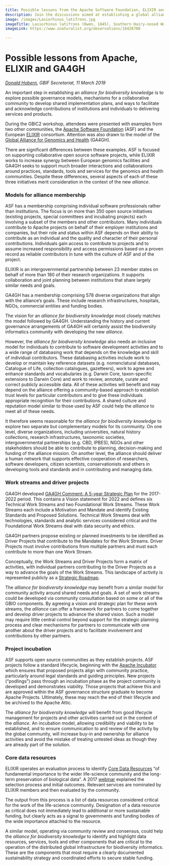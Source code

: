 ```yaml
---
title: Possible lessons from the Apache Software Foundation, ELIXIR and GA4GH
description: Join the discussions aimed at establishing a global alliance for biodiversity knowledge
image: /images/Lasiorhinus_latifrons.jpg
imageTitle: Lasiorhinus latifrons (Owen, 1845), Southern Hairy-nosed Wombat, Brookfield Conservation Park, Blanchetown, South Australia, 15 August 2018. Photo by Donald Hobern CC BY 4.0.
imageLink: https://www.inaturalist.org/observations/16426708

---
```

# Possible lessons from Apache, ELIXIR and GA4GH
_[Donald Hobern](mailto:dhobern@gbif.org), GBIF Secretariat, 11 March 2019_

An important step in establishing an _alliance for biodiversity knowledge_ is to explore possible governance models, mechanisms for a collaborative community to develop shared implementation plans, and ways to facilitate and acknowledge contributions of institutions and individuals to delivering services and products.

During the GBIC2 workshop, attendees were presented with examples from two other communities, the [Apache Software Foundation](https://www.apache.org/) (ASF) and the European [ELIXIR](https://www.elixir-europe.org/) consortium. Attention was also drawn to the model of the [Global Alliance for Genomics and Health](https://www.ga4gh.org/) (GA4GH).

There are significant differences between these examples. ASF is focused on supporting collaborative open source software projects, while ELIXIR works to increase synergy between European genomics facilities and GA4GH seeks to support much broader interactions and collaborations around practices, standards, tools and services for the genomics and health communities. Despite these differences, several aspects of each of these three initiatives merit consideration in the context of the new _alliance_.

### Models for alliance membership

ASF has a membership comprising individual software professionals rather than institutions. The focus is on more than 350 open source initiatives (existing projects, special committees and incubating projects) each involving a subset of the members and other contributors. Many individuals contribute to Apache projects on behalf of their employer institutions and companies, but their role and status within ASF depends on their ability to contribute as an individual and the quality and character of their personal contributions. Individuals gain access to contribute to projects and to assume increased responsibility and access permissions based on a proven record as reliable contributors in tune with the culture of ASF and of the project.

ELIXIR is an intergovernmental partnership between 23 member states on behalf of more than 180 of their research organizations. It supports collaboration and joint planning between institutions that share largely similar needs and goals.

GA4GH has a membership comprising 578 diverse organizations that align with the alliance’s goals. These include research infrastructures, hospitals, NGOs, commercial entities and funding bodies.

The vision for an _alliance for biodiversity knowledge_ most closely matches the model followed by GA4GH. Understanding the history and current governance arrangements of GA4GH will certainly assist the biodiversity informatics community with developing the new _alliance_.

However, the _alliance for biodiversity knowledge_ also needs an inclusive model for individuals to contribute to software development activities and to a wide range of databasing work that depends on the knowledge and skill of individual contributors. These databasing activities include work to develop or maintain key reference datasets (e.g. nomenclatural databases, Catalogue of Life, collection catalogues, gazetteers), work to agree and enhance standards and vocabularies (e.g. Darwin Core, taxon-specific extensions to Darwin Core) and work to review, annotate, curate and correct publicly accessible data. All of these activities will benefit and may depend on the alliance offering a community-based approach to establish trust levels for particular contributors and to give these individuals appropriate recognition for their contributions. A shared culture and reputation model similar to those used by ASF could help the _alliance_ to meet all of these needs.

It therefore seems reasonable for the _alliance for biodiversity knowledge_ to explore two separate but complementary models for its community. On one level, diverse organizations, including universities, natural history collections, research infrastructures, taxonomic societies, intergovernmental partnerships (e.g. CBD, IPBES), NGOs and other stakeholders should be able to contribute to planning, decision-making and funding of the alliance mission. On another level, the alliance should deliver a human network that supports effective cooperation of researchers, software developers, citizen scientists, conservationists and others in developing tools and standards and in contributing and managing data.

### Work streams and driver projects

GA4GH developed [GA4GH Comment: A 5-year Strategic Plan](https://www.ga4gh.org/wp-content/uploads/GA4GH-Connect-A-5-year-Strategic-Plan.pdf) for the 2017-2022 period. This contains a Vision statement for 2022 and defines six Technical Work Streams and two Foundational Work Streams. These Work Streams each include a Motivation and Mandate and identify Existing Standards and Proposed Solutions. Technical Work Streams deal with technologies, standards and analytic services considered critical and the Foundational Work Streams deal with data security and ethics. 

GA4GH partners propose existing or planned investments to be identified as Driver Projects that contribute to the Mandates for the Work Streams. Driver Projects must involve contributions from multiple partners and must each contribute to more than one Work Stream.

Conceptually, the Work Streams and Driver Projects form a matrix of activities, with individual partners contributing to the Driver Projects as a way to advance the goals of the Work Streams. This landscape of activity is represented publicly as a [Strategic Roadmap](https://www.ga4gh.org/wp-content/uploads/Strategic-Roadmap-print.pdf).

The _alliance for biodiversity knowledge_ may benefit from a similar model for community activity around shared needs and goals. A set of work streams could be developed via community consultation based on some or all of the GBIO components. By agreeing a vision and strategic plan for these work streams, the _alliance_ can offer a framework for partners to come together and develop driver projects to advance the shared vision. Such a model may require little central control beyond support for the strategic planning process and clear mechanisms for partners to communicate with one another about the driver projects and to facilitate involvement and contributions by other partners.

### Project incubation

ASF supports open source communities as they establish projects. ASF projects follow a standard lifecycle, beginning with the [Apache Incubator](http://incubator.apache.org/) which ensures that proposed projects align with community practice, particularly around legal standards and guiding principles. New projects (“podlings”) pass through an incubation phase as the project community is developed and demonstrates viability. Those projects that achieve this and are approved within the ASF governance structure graduate to become Apache Projects. Ultimately, these may reach the end of their lifecycle and be archived to the Apache Attic.

The _alliance for biodiversity knowledge_ will benefit from good lifecycle management for projects and other activities carried out in the context of the _alliance_. An incubation model, allowing credibility and viability to be established, and to ensure communication to and review of the activity by the global community, will increase buy-in and ownership for alliance activities and avoid the mistake of treating untested ideas as though they are already part of the solution.

### Core data resources

ELIXIR operates an evaluation process to identify [Core Data Resources](https://www.elixir-europe.org/platforms/data/core-data-resources) “of fundamental importance to the wider life-science community and the long-term preservation of biological data”. A 2017 [webinar](https://www.elixir-europe.org/events/elixir-webinar-elixir-core-data-resources-selection-process-and-outcomes) explained the selection process and initial outcomes. Relevant services are nominated by ELIXIR members and then evaluated by the community.

The output from this process is a list of data resources considered critical for the work of the life-science community. Designation of a data resource as critical does not immediately lead to additional or more sustainable funding, but clearly acts as a signal to governments and funding bodies of the wide importance attached to the resource.

A similar model, operating via community review and consensus, could help the _alliance for biodiversity knowledge_ to identify and highlight data resources, services, tools and other components that are critical to the operation of the distributed global infrastructure for biodiversity informatics. These are the components that most require a clearly documented sustainability strategy and coordinated efforts to secure stable funding.
